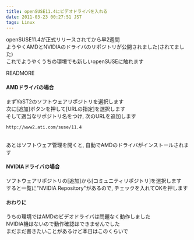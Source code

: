 ```yaml
---
title: openSUSE11.4にビデオドライバを入れる
date: 2011-03-23 00:27:51 JST
tags: Linux
---
```


openSUSE11.4が正式リリースされてから早2週間<br />
ようやくAMDとNVIDIAのドライバのリポジトリが公開されました(されてました)<br />
これでようやくうちの環境でも新しいopenSUSEに触れます

READMORE
#### AMDドライバの場合

まずYaST2のソフトウェアリポジトリを選択します<br />
次に[追加]ボタンを押して[URLの指定]を選択します<br />
そして適当なリポジトリ名をつけ, 次のURLを追加します<br />

```
http://www2.ati.com/suse/11.4
```

<br />
あとはソフトウェア管理を開くと, 自動でAMDのドライバがインストールされます

#### NVIDIAドライバの場合

ソフトウェアリポジトリの[追加]から[コミュニティリポジトリ]を選択します<br />
すると一覧に"NVIDIA Repository"があるので, チェックを入れてOKを押します

#### おわりに

うちの環境ではAMDのビデオドライバは問題なく動作しました<br />
NVIDIA機はないので動作確認はできませんでした<br />
まだまだ書きたいことがあるけど本日はこのくらいで

